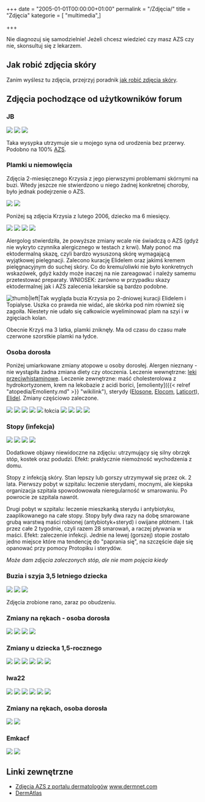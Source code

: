 +++
date = "2005-01-01T00:00:00+01:00"
permalink = "/Zdjęcia/"
title = "Zdjęcia"
kategorie = [ "multimedia",]

+++

Nie diagnozuj się samodzielnie! Jeżeli chcesz wiedzieć czy masz AZS czy nie, skonsultuj się z lekarzem.

## Jak robić zdjęcia skóry

Zanim wyślesz tu zdjęcia, przejrzyj poradnik [jak robić zdjęcia skóry](/atopedia/Jak_robić_zdjęcia_skóry "wikilink").

## Zdjęcia pochodzące od użytkowników forum

### JB

![](/images/GRAFIKA.BUZIA.JPG) ![](/images/GRAFIKA.BUZIA2.JPG) ![](/images/GRAFIKA.BUZIA3.JPG)

Taka wysypka utrzymuje sie u mojego syna od urodzenia bez przerwy. Podobno na 100% [AZS](/atopedia/AZS "wikilink").

### Plamki u niemowlęcia

Zdjęcia 2-miesięcznego Krzysia z jego pierwszymi problemami skórnymi na buzi. Wtedy jeszcze nie stwierdzono u niego żadnej konkretnej choroby, było jednak podejrzenie o AZS.

![](/images/DSC04888_.jpg) ![](/images/DSC04796_.jpg)

Poniżej są zdjęcia Krzysia z lutego 2006, dziecko ma 6 miesięcy.

![](/images/DSC07044_.jpg) ![](/images/DSC07084_.jpg) ![](/images/DSC07057_.jpg) ![](/images/DSC07055_.jpg)

Alergolog stwierdziła, że powyższe zmiany wcale nie świadczą o AZS (gdyż nie wykryto czynnika alergicznego w testach z krwi). Mały ponoć ma ektodermalną skazę, czyli bardzo wysuszoną skórę wymagającą wyjątkowej pielęgnacji. Zalecono kurację Elidelem oraz jakimś kremem pielęgnacyjnym do suchej skóry. Co do kremu/oliwki nie było konkretnych wskazówek, gdyż każdy może inaczej na nie zareagować i należy samemu przetestować preparaty. WNIOSEK: zarówno w przypadku skazy ektodermalnej jak i AZS zalecenia lekarskie są bardzo podobne.

![](/images/DSC07136_.jpg "thumb|left|Tak wygląda buzia Krzysia po 2-dniowej kuracji Elidelem i Topialyse. Uszka co prawda nie widać, ale skórka pod nim również się zagoiła. Niestety nie udało się całkowicie wyeliminować plam na szyi i w zgięciach kolan.")

<div style="clear: left;">
</div>
Obecnie Krzyś ma 3 latka, plamki zniknęły. Ma od czasu do czasu małe czerwone szorstkie plamki na łydce.

### Osoba dorosła

Poniżej umiarkowane zmiany atopowe u osoby dorosłej. Alergen nieznany - nie wystąpiła żadna zmiana diety czy otoczenia. Leczenie wewnętrzne: [leki przeciwhistaminowe](/atopedia/Leki_antyhistaminowe "wikilink"). Leczenie zewnętrzne: maść cholesterolowa z hydrokortyzonem, krem na lekobazie z acidi borici, [emolienty]({{< relref "atopedia/Emolienty.md" >}} "wikilink"), sterydy ([Elosone](/atopedia/Elosone "wikilink"), [Elocom](/atopedia/Elocom "wikilink"), [Laticort](/atopedia/Laticort "wikilink")), [Elidel](/atopedia/Elidel "wikilink"). Zmiany częściowo zaleczone.

![](/images/Szyja.jpg) ![](/images/Szyja_1.JPG) ![](/images/Szyja_2.JPG) ![](/images/Kciuk2.JPG) ![](/images/Zgięcie2.JPG|Zgięcie) łokcia ![](/images/Dłoń_coś_tam_widać.JPG) ![](/images/Dłoń12.JPG) ![](/images/Dłoń22.JPG) ![](/images/Dłoń32.JPG)

### Stopy (infekcja)

![](/images/Stopy-1.jpg) ![](/images/Stopy-2.jpg) ![](/images/Stopy-3.jpg) ![](/images/Stopy-4.jpg)

Dodatkowe objawy niewidoczne na zdjęciu: utrzymujący się silny obrzęk stóp, kostek oraz podudzi. Efekt: praktycznie niemożność wychodzenia z domu.

Stopy z infekcją skóry. Stan lepszy lub gorszy utrzymywał się przez ok. 2 lata. Pierwszy pobyt w szpitalu: leczenie sterydami, mocnymi, ale kiepska organizacja szpitala spowodowowała nieregularność w smarowaniu. Po powrocie ze szpitala nawrót.

Drugi pobyt w szpitalu: leczenie mieszkanką sterydu i antybiotyku, zaaplikowanego na całe stopy. Stopy były dwa razy na dobę smarowane grubą warstwą maści robionej (antybiotyk+steryd) i owijane płótnem. I tak przez całe 2 tygodnie, czyli razem 28 smarowań, a raczej pływania w maści. Efekt: zaleczenie infekcji. Jednie na lewej (gorszej) stopie zostało jedno miejsce które ma tendencję do "paprania się", na szczęście daje się opanować przy pomocy Protopiku i sterydów.

*Może dam zdjęcia zaleczonych stóp, ale nie mam pojęcia kiedy*

### Buzia i szyja 3,5 letniego dziecka

![](/images/Madzia.jpg) ![](/images/Madzia_oczy.jpg) ![](/images/Madzia_szyja.jpg)

Zdjęcia zrobione rano, zaraz po obudzeniu.

### Zmiany na rękach - osoba dorosła

![](/images/HPIM2231_.JPG) ![](/images/HPIM2234_.JPG) ![](/images/HPIM2235_.JPG) ![](/images/HPIM2236_.JPG)

### Zmiany u dziecka 1,5-rocznego

![](/images/IgorMagaty1.JPG) ![](/images/IgorMagaty2.JPG) ![](/images/IgorMagaty3.JPG) ![](/images/IgorMagaty4.JPG) ![](/images/IgorMagaty5.JPG) ![](/images/IgorMagaty6.JPG)

### Iwa22

![](/images/Iwa22fotka1.JPG) ![](/images/Iwa22fotka2.JPG) ![](/images/Iwa22fotka3.JPG) ![](/images/Iwa22fotka4.JPG) ![](/images/Iwa22fotka5.JPG) ![](/images/Iwa22fotka6.JPG)

### Zmiany na rękach, osoba dorosła

![](/images/Img7557a.jpg) ![](/images/Img7560a.jpg)

### Emkacf

![](/images/Emka_1.jpg) ![](/images/Emka_2.jpg)

## Linki zewnętrzne

-   [Zdjęcia AZS z portalu dermatologów](http://www.dermnet.com/moduleIndex.cfm?moduleID=2) www.dermnet.com
-   [DermAtlas](http://dermatlas.med.jhmi.edu/?search=diagnosis:%27eczema%20%28dermatitis,%20atopic%29%27)
